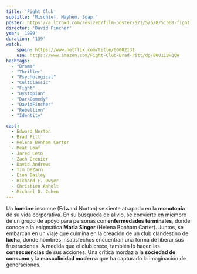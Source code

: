 ```yaml
---
title: 'Fight Club'
subtitle: 'Mischief. Mayhem. Soap.'
poster: https://a.ltrbxd.com/resized/film-poster/5/1/5/6/8/51568-fight-club-0-1000-0-1500-crop.jpg?v=768b32dfa4
director: 'David Fincher'
year: '1999'
duration: '139'
watch:
    spain: https://www.netflix.com/title/60002131
    usa: https://www.amazon.com/Fight-Club-Brad-Pitt/dp/B001IBHQQW
hashtags:
  - "Drama"
  - "Thriller"
  - "Psychological"
  - "CultClassic"
  - "Fight"
  - "Dystopian"
  - "DarkComedy"
  - "DavidFincher"
  - "Rebellion"
  - "Identity"

cast:
  - Edward Norton
  - Brad Pitt
  - Helena Bonham Carter
  - Meat Loaf
  - Jared Leto
  - Zach Grenier
  - David Andrews
  - Tim DeZarn
  - Eion Bailey
  - Richard F. Dwyer
  - Christien Anholt
  - Michael D. Cohen
---
```

Un **hombre** insomne (Edward Norton) se siente atrapado en la **monotonía** de su vida corporativa. En su búsqueda de alivio, se convierte en miembro de un grupo de apoyo para personas con **enfermedades terminales**, donde conoce a la enigmática **Marla Singer** (Helena Bonham Carter). Juntos, se embarcan en un viaje que culmina en la creación de un club clandestino de **lucha**, donde hombres insatisfechos encuentran una forma de liberar sus frustraciones. A medida que el club crece, también lo hacen las **consecuencias** de sus acciones. Una crítica mordaz a la **sociedad de consumo** y la **masculinidad moderna** que ha capturado la imaginación de generaciones.
